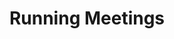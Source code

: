 ---
layout: default
title: Running Meetings
parent: Club Operations & Governance
nav_order: 1 # Or whatever order you prefer for main categories
has_children: true
description: How to run various categories of meetings.
---